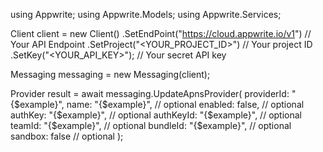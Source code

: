 using Appwrite;
using Appwrite.Models;
using Appwrite.Services;

Client client = new Client()
    .SetEndPoint("https://cloud.appwrite.io/v1") // Your API Endpoint
    .SetProject("<YOUR_PROJECT_ID>") // Your project ID
    .SetKey("<YOUR_API_KEY>"); // Your secret API key

Messaging messaging = new Messaging(client);

Provider result = await messaging.UpdateApnsProvider(
    providerId: "{$example}",
    name: "{$example}", // optional
    enabled: false, // optional
    authKey: "{$example}", // optional
    authKeyId: "{$example}", // optional
    teamId: "{$example}", // optional
    bundleId: "{$example}", // optional
    sandbox: false // optional
);